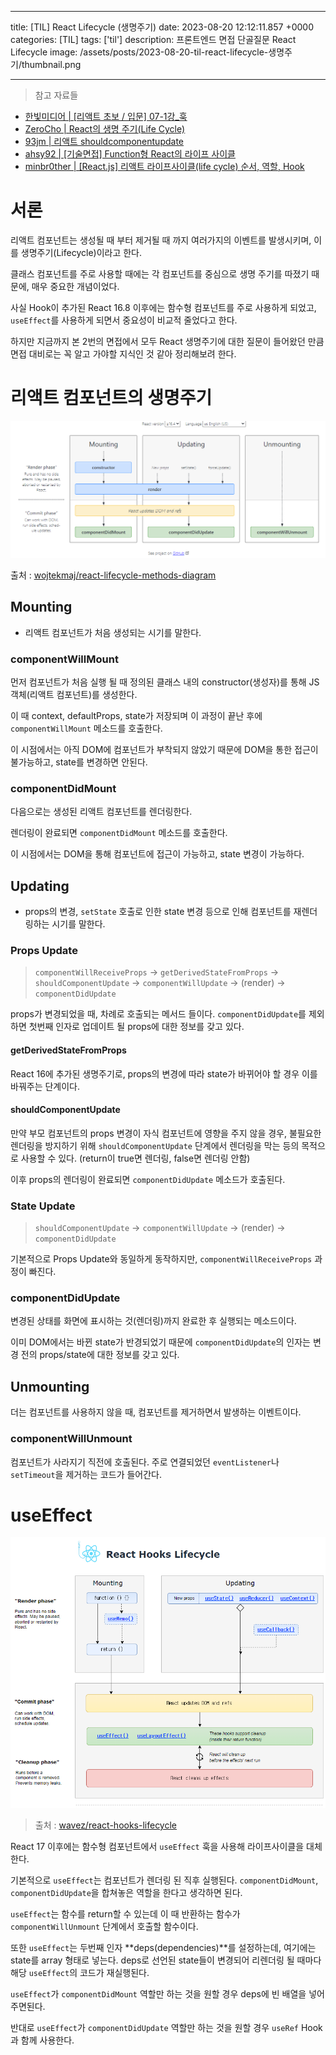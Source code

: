 

---
title: [TIL] React Lifecycle (생명주기)
date: 2023-08-20 12:12:11.857 +0000
categories: [TIL]
tags: ['til']
description: 프론트엔드 면접 단골질문 React Lifecycle
image: /assets/posts/2023-08-20-til-react-lifecycle-생명주기/thumbnail.png

---

> 참고 자료들
- [한빛미디어 | [리액트 초보 / 입문] 07-1강_훅](https://youtu.be/_eq5h9JzN4U)
- [ZeroCho | React의 생명 주기(Life Cycle)](https://www.zerocho.com/category/React/post/579b5ec26958781500ed9955)
- [93jm | 리액트 shouldcomponentupdate](https://velog.io/@93jm/%EB%A6%AC%EC%95%A1%ED%8A%B8-shouldcomponentupdate)
- [ahsy92 | [기술면접] Function형 React의 라이프 사이클](https://velog.io/@ahsy92/%EA%B8%B0%EC%88%A0%EB%A9%B4%EC%A0%91-React%EC%9D%98-%EB%9D%BC%EC%9D%B4%ED%94%84-%EC%82%AC%EC%9D%B4%ED%81%B4-09q2s7uw)
- [minbr0ther | [React.js] 리액트 라이프사이클(life cycle) 순서, 역할, Hook](https://velog.io/@minbr0ther/React.js-%EB%A6%AC%EC%95%A1%ED%8A%B8-%EB%9D%BC%EC%9D%B4%ED%94%84%EC%82%AC%EC%9D%B4%ED%81%B4life-cycle-%EC%88%9C%EC%84%9C-%EC%97%AD%ED%95%A0)

# 서론

리액트 컴포넌트는 생성될 때 부터 제거될 때 까지 여러가지의 이벤트를 발생시키며, 이를 생명주기(Lifecycle)이라고 한다.

클래스 컴포넌트를 주로 사용할 때에는 각 컴포넌트를 중심으로 생명 주기를 따졌기 때문에, 매우 중요한 개념이었다.

사실 Hook이 추가된 React 16.8 이후에는 함수형 컴포넌트를 주로 사용하게 되었고, `useEffect`를 사용하게 되면서 중요성이 비교적 줄었다고 한다.

하지만 지금까지 본 2번의 면접에서 모두 React 생명주기에 대한 질문이 들어왔던 만큼 면접 대비로는 꼭 알고 가야할 지식인 것 같아 정리해보려 한다.

# 리액트 컴포넌트의 생명주기

![](/assets/posts/2023-08-20-til-react-lifecycle-생명주기/img0.png)

출처 : [wojtekmaj/react-lifecycle-methods-diagram](https://projects.wojtekmaj.pl/react-lifecycle-methods-diagram/)

## Mounting

- 리액트 컴포넌트가 처음 생성되는 시기를 말한다.

### componentWillMount

먼저 컴포넌트가 처음 실행 될 때 정의된 클래스 내의 constructor(생성자)를 통해 JS 객체(리액트 컴포넌트)를 생성한다.

이 때 context, defaultProps, state가 저장되며 이 과정이 끝난 후에 `componentWillMount` 메소드를 호출한다.

이 시점에서는 아직 DOM에 컴포넌트가 부착되지 않았기 때문에 DOM을 통한 접근이 불가능하고, state를 변경하면 안된다.

### componentDidMount

다음으로는 생성된 리액트 컴포넌트를 렌더링한다.

렌더링이 완료되면 `componentDidMount` 메소드를 호출한다.

이 시점에서는 DOM을 통해 컴포넌트에 접근이 가능하고, state 변경이 가능하다.

## Updating

- props의 변경, `setState` 호출로 인한 state 변경 등으로 인해 컴포넌트를 재렌더링하는 시기를 말한다.

### Props Update

> `componentWillReceiveProps` →  `getDerivedStateFromProps` → `shouldComponentUpdate` → `componentWillUpdate` → (render) → `componentDidUpdate`

props가 변경되었을 때, 차례로 호출되는 메서드 들이다.
`componentDidUpdate`를 제외하면 첫번째 인자로 업데이트 될 props에 대한 정보를 갖고 있다.

#### getDerivedStateFromProps

React 16에 추가된 생명주기로, props의 변경에 따라 state가 바뀌어야 할 경우 이를 바꿔주는 단계이다.

#### shouldComponentUpdate

만약 부모 컴포넌트의 props 변경이 자식 컴포넌트에 영향을 주지 않을 경우, 불필요한 렌더링을 방지하기 위해 `shouldComponentUpdate` 단계에서 렌더링을 막는 등의 목적으로 사용할 수 있다. (return이 true면 렌더링, false면 렌더링 안함)

이후 props의 렌더링이 완료되면 `componentDidUpdate` 메소드가 호출된다.

### State Update

> `shouldComponentUpdate` → `componentWillUpdate` → (render) → `componentDidUpdate`

기본적으로 Props Update와 동일하게 동작하지만, `componentWillReceiveProps` 과정이 빠진다.

### componentDidUpdate

변경된 상태를 화면에 표시하는 것(렌더링)까지 완료한 후 실행되는 메소드이다.

이미 DOM에서는 바뀐 state가 반경되었기 때문에 `componentDidUpdate`의 인자는 변경 전의 props/state에 대한 정보를 갖고 있다.

## Unmounting

더는 컴포넌트를 사용하지 않을 때, 컴포넌트를 제거하면서 발생하는 이벤트이다.

### componentWillUnmount

컴포넌트가 사라지기 직전에 호출된다.
주로 연결되었던 `eventListener`나 `setTimeout`을 제거하는 코드가 들어간다.

# useEffect

![](/assets/posts/2023-08-20-til-react-lifecycle-생명주기/img1.png)

> 출처 : [wavez/react-hooks-lifecycle](https://wavez.github.io/react-hooks-lifecycle/)

React 17 이후에는 함수형 컴포넌트에서 `useEffect` 훅을 사용해 라이프사이클을 대체한다.

기본적으로 `useEffect`는 컴포넌트가 렌더링 된 직후 실행된다. 
`componentDidMount`, `componentDidUpdate`을 합쳐놓은 역할을 한다고 생각하면 된다.

`useEffect`는 함수를 return할 수 있는데 이 때 반환하는 함수가 `componentWillUnmount` 단계에서 호출할 함수이다.

또한 `useEffect`는 두번째 인자 **deps(dependencies)**를 설정하는데, 여기에는 state를 array 형태로 넣는다. deps로 선언된 state들이 변경되어 리렌더링 될 때마다 해당 `useEffect`의 코드가 재실행된다.

`useEffect`가 `componentDidMount` 역할만 하는 것을 원할 경우 deps에 빈 배열을 넣어주면된다.

반대로 `useEffect`가 `componentDidUpdate` 역할만 하는 것을 원할 경우 `useRef` Hook과 함께 사용한다.



        